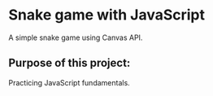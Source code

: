 # Snake game with JavaScript

A simple snake game using Canvas API.

## Purpose of this project:

Practicing JavaScript fundamentals.